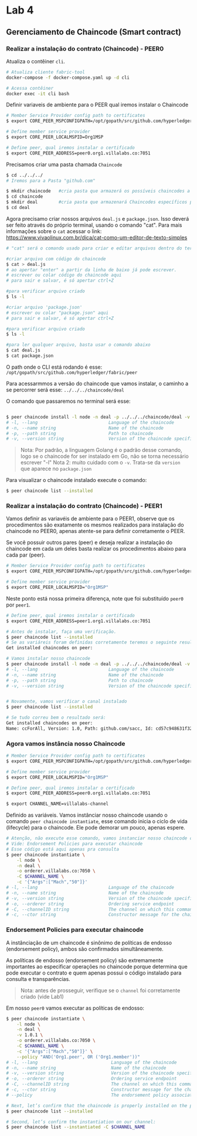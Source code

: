 # Lab 4

## Gerenciamento de Chaincode (Smart contract)

### Realizar a instalação do contrato (Chaincode) - PEER0

Atualiza o contêiner ``cli``.
~~~sh
# Atualiza cliente fabric-tool
docker-compose -f docker-compose.yaml up -d cli

# Acessa contêiner
docker exec -it cli bash
~~~

Definir variaveis de ambiente para o PEER qual iremos instalar o Chaincode
~~~sh
# Member Service Provider config path to certificates
$ export CORE_PEER_MSPCONFIGPATH=/opt/gopath/src/github.com/hyperledger/fabric/peer/crypto/peerOrganizations/org1.villalabs.co/users/Admin\@org1.villalabs.co/msp/

# Define member service provider
$ export CORE_PEER_LOCALMSPID=Org1MSP

# Define peer, qual iremos instalar o certificado
$ export CORE_PEER_ADDRESS=peer0.org1.villalabs.co:7051
~~~

Precisamos criar uma pasta chamada ``Chaincode``
~~~sh
$ cd ../../../
# Iremos para a Pasta "github.com"

$ mkdir chaincode   #cria pasta que armazerá os possíveis chaincodes a serem usados
$ cd chaincode
$ mkdir deal        #cria pasta que armazenará Chaincodes específicos para esse Lab
$ cd deal
~~~

Agora precisamo criar nossos arquivos ``deal.js`` e ``package.json``. Isso deverá ser feito através do próprio terminal, usando o comando "cat".
Para mais informações sobre o ``cat`` acessar o link: https://www.vivaolinux.com.br/dica/cat-como-um-editor-de-texto-simples

~~~sh
# "cat" será o comando usado para criar e editar arquivos dentro do terminal

#criar arquivo com código do chaincode
$ cat > deal.js
# ao apertar "enter" a partir da linha de baixo já pode escrever.
# escrever ou colar código do chaincode aqui
# para sair e salvar, é só apertar ctrl+Z

#para verificar arquivo criado
$ ls -l

#criar arquivo 'package.json'
# escrever ou colar "package.json" aqui
# para sair e salvar, é só apertar ctrl+Z

#para verificar arquivo criado
$ ls -l

#para ler qualquer arquivo, basta usar o comando abaixo
$ cat deal.js
$ cat package.json

~~~

O path onde o CLI está rodando é esse: ``/opt/gopath/src/github.com/hyperledger/fabric/peer``



Para acessarmmos a versão do chaincode que vamos instalar, o caminho a se percorrer será esse: ``../../../chaincode/deal``

O comando que passaremos no terminal será esse:

~~~sh

$ peer chaincode install -l node -n deal -p ../../../chaincode/deal -v 1.0.1
# -l, --lang                           Language of the chaincode
# -n, --name string                    Name of the chaincode
# -p, --path string                    Path to chaincode
# -v, --version string                 Version of the chaincode specified in install/instantiate/upgrade commands
~~~

> Nota: Por padrão, a linguagem Golang é o padrão desse comando, logo se o chaincode for ser instalado em Go, não se torna necessário escrever "-l"
> Nota 2: muito cuidado com o ``-v``. Trata-se da ``version`` que aparece no ``package.json``

Para visualizar o chaincode instalado execute o comando:
~~~sh
$ peer chaincode list --installed
~~~

### Realizar a instalação do contrato (Chaincode) - PEER1
Vamos definir as variavéis de ambiente para o PEER1, observe que os procedimentos são exatamente os mesmos realizados para instalação do chaincode no PEER0, apenas atente-se para definir corretamente o PEER.

Se você possuir outros pares (peer) e deseja realizar a instalação do chaincode em cada um deles basta realizar os procedimentos abaixo para cada par (peer).

~~~sh
# Member Service Provider config path to certificates
$ export CORE_PEER_MSPCONFIGPATH=/opt/gopath/src/github.com/hyperledger/fabric/peer/crypto/peerOrganizations/org1.villalabs.co/users/Admin\@org1.villalabs.co/msp/

# Define member service provider
$ export CORE_PEER_LOCALMSPID="Org1MSP"
~~~

Neste ponto está nossa primeira diferença, note que foi substituído ``peer0`` por ``peer1``. 
~~~sh
# Define peer, qual iremos instalar o certificado
$ export CORE_PEER_ADDRESS=peer1.org1.villalabs.co:7051

# Antes de instalar, faça uma verificação.
$ peer chaincode list --installed
# Se as variáreis foram definidas corretamente teremos o seguinte resultado:
Get installed chaincodes on peer:

# Vamos instalar nosso chaincode
$ peer chaincode install -l node -n deal -p ../../../chaincode/deal -v 1.0.1
# -l, --lang                           Language of the chaincode
# -n, --name string                    Name of the chaincode
# -p, --path string                    Path to chaincode
# -v, --version string                 Version of the chaincode specified in install/instantiate/upgrade commands


# Novamente, vamos verificar o canal instalado
$ peer chaincode list --installed

# Se tudo correu bem o resultado será:
Get installed chaincodes on peer:
Name: ccForAll, Version: 1.0, Path: github.com/sacc, Id: cd57c948631f3241d19204c3502f2e779ed2a3e1e33e40a9592cf452f9c31a9a
~~~

### Agora vamos instância nosso Chaincode

~~~sh
# Member Service Provider config path to certificates
$ export CORE_PEER_MSPCONFIGPATH=/opt/gopath/src/github.com/hyperledger/fabric/peer/crypto/peerOrganizations/org1.villalabs.co/users/Admin\@org1.villalabs.co/msp/

# Define member service provider
$ export CORE_PEER_LOCALMSPID="Org1MSP"

# Define peer, qual iremos instalar o certificado
$ export CORE_PEER_ADDRESS=peer0.org1.villalabs.co:7051

$ export CHANNEL_NAME=villalabs-channel
~~~

Definido as variáveis. Vamos instânciar nosso chaincode usando o comando ``peer chaincode instantiate``, esse comando inicia o ciclo de vida (lifecycle) para o chaincode. Ele pode demorar um pouco, apenas espere.
~~~sh
# Atenção, não execute esse comando, vamos instanciar nosso chaincode com policies
# Vide: Endorsement Policies para executar chaincode
# Esse código está aqui apenas pra consulta
$ peer chaincode instantiate \
    -l node \
    -n deal \
    -o orderer.villalabs.co:7050 \
    -C $CHANNEL_NAME \
    -c '{"Args":["Mach","50"]}'
# -l, --lang                           Language of the chaincode
# -n, --name string                    Name of the chaincode
# -v, --version string                 Version of the chaincode specified in install/instantiate/upgrade commands
# -o, --orderer string                 Ordering service endpoint
# -C, --channelID string               The channel on which this command should be executed
# -c, --ctor string                    Constructor message for the chaincode in JSON format (default "{}")

~~~

### Endorsement Policies para executar chaincode
A instânciação de um chaincode é sinônimo de políticas de endosso (endorsement policy), ambos são confirmados simultâneamente.

As políticas de endosso (endorsement policy) são extremamente importantes ao especificar operações no chaincode porque determina que pode executar o contrato e quem apenas possui o código instalado para consulta e transparências.

> Nota: antes de prosseguir, verifique se o ``channel`` foi corretamente criado (vide Lab1)

Em nosso ``peer0`` vamos executar as políticas de endosso:
~~~sh
$ peer chaincode instantiate \
    -l node \
    -n deal \
    -v 1.0.1 \
    -o orderer.villalabs.co:7050 \
    -C $CHANNEL_NAME \
    -c '{"Args":["Mach","50"]}' \
    --policy "AND('Org1.peer', OR ('Org1.member'))"
# -l, --lang                            Language of the chaincode
# -n, --name string                     Name of the chaincode
# -v, --version string                  Version of the chaincode specified in install/instantiate/upgrade commands
# -o, --orderer string                  Ordering service endpoint
# -C, --channelID string                The channel on which this command should be executed
# -c, --ctor string                     Constructor message for the chaincode in JSON format (default "{}")
# --policy                              The endorsement policy associated to this chaincode

# Next, let’s confirm that the chaincode is properly installed on the peer.
$ peer chaincode list --installed

# Second, let’s confirm the instantiation on our channel:
$ peer chaincode list --instantiated -C $CHANNEL_NAME
~~~
